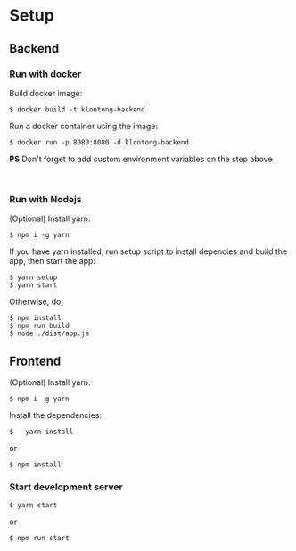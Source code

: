 # Setup
## Backend
### Run with docker
Build docker image:

```console
$ docker build -t klontong-backend
```

Run a docker container using the image:

```console
$ docker run -p 8080:8080 -d klontong-backend
```
**PS** Don't forget to add custom environment variables on the step above 

<br>

### Run with Nodejs
(Optional) Install yarn:
```console
$ npm i -g yarn
```

If you have yarn installed, run setup script to install depencies and build the app, then start the app:
```console
$ yarn setup
$ yarn start
```

Otherwise, do:
```console
$ npm install
$ npm run build
$ node ./dist/app.js
```

## Frontend
(Optional) Install yarn:
```console
$ npm i -g yarn
```

Install the dependencies:
```console
$	yarn install
```
or
```console
$ npm install
```

### Start development server
```console
$ yarn start
```
or
```console
$ npm run start
```